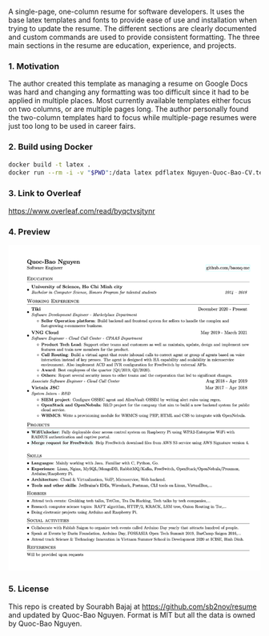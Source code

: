 A single-page, one-column resume for software developers. It uses the base latex templates and fonts to provide ease of use and installation when trying to update the resume. The different sections are clearly documented and custom commands are used to provide consistent formatting. The three main sections in the resume are education, experience, and projects.

### 1. Motivation

The author created this template as managing a resume on Google Docs was hard and changing any formatting was too difficult since it had to be applied in multiple places. Most currently available templates either focus on two columns, or are multiple pages long. The author personally found the two-column templates hard to focus while multiple-page resumes were just too long to be used in career fairs.

### 2. Build using Docker

```sh
docker build -t latex .
docker run --rm -i -v "$PWD":/data latex pdflatex Nguyen-Quoc-Bao-CV.tex
```

### 3. Link to Overleaf

https://www.overleaf.com/read/byqctvsjtynr

### 4. Preview

![Resume Screenshot](/Nguyen-Quoc-Bao-CV.png)

### 5. License

This repo is created by Sourabh Bajaj at https://github.com/sb2nov/resume and updated by Quoc-Bao Nguyen. Format is MIT but all the data is owned by Quoc-Bao Nguyen. 
